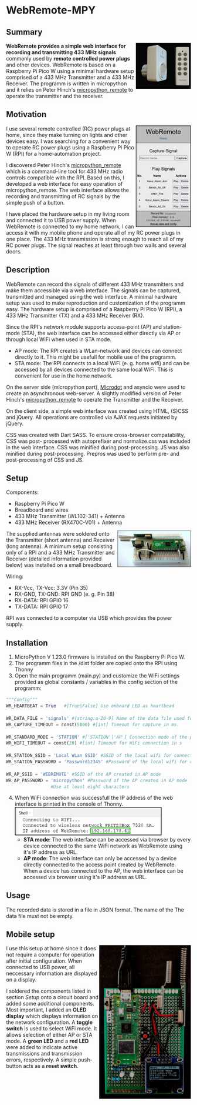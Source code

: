 # WebRemote-MPY

## Summary
<img align="right"  src="doc/remote_power_plug.jpg" width="150" height="auto" />

**WebRemote provides a simple web interface for recording and transmitting 433 MHz signals** commonly used by **remote controlled power plugs** and other devices.
WebRemote is based on a Raspberry Pi Pico W using a minimal hardware setup comprised of a 433 MHz Transmitter and a 433 MHz Receiver.
The programm is written in micropython and it relies on Peter Hinch's [micropython_remote](https://github.com/peterhinch/micropython_remote) to operate the transmitter and the receiver.


## Motivation
<img align="right"  src="doc/web_interface.png" width="150" height="auto" />

I use several remote controlled (RC) power plugs at home, since they make turning on lights and other devices easy. 
I was searching for a convenient way to operate RC power plugs using a Raspberry Pi Pico W (RPI) for a home-automation project. 


I discovered Peter Hinch's [micropython_remote](https://github.com/peterhinch/micropython_remote) which is a command-line tool for 433 MHz radio controls compatible with the RPI. 
Based on this, I developed a web interface for easy operation of micropython_remote. 
The web interface allows the recording and transmitting of RC signals by the simple push of a button.


I have placed the hardware setup in my living room and connected it to USB power supply.
When WebRemote is connected to my home network, I can access it with my mobile phone and operate all of my RC power plugs in one place.
The 433 MHz transmission is strong enough to reach all of my RC power plugs.
The signal reaches at least through two walls and several doors.


## Description

WebRemote can record the signals of different 433 MHz transmitters and make them accessible via a web interface. 
The signals can be captured, transmitted and managed using the web interface.
A minimal hardware setup was used to make reproduction and customization of the programm easy.
The hardware setup is comprised of a Raspberry Pi Pico W (RPI), a 433 MHz Transmitter (TX) and a 433 MHz Receiver (RX).

Since the RPI's network module supports accesa-point (AP) and station-mode (STA),
the web interface can be accessed either directly via AP or through local WiFi
when used in STA mode.

- AP mode: The RPI creates a WLan-network and devices can connect directly to it. This might be usefull for mobile use of the programm.
- STA mode:  The RPI connects to a local WiFi (e. g. home wifi) and can be accessed
by all devices connected to the same local WiFi. This is convenient for use in the home network.


On the server side (micropython part), [Microdot](https://github.com/miguelgrinberg/microdot) and asyncio were used to create an asynchronous web-server.
A slightly modified version of Peter Hinch's [micropython_remote](https://github.com/peterhinch/micropython_remote) to operate the Transmitter and the Receiver.

On the client side, a simple web interface was created using HTML, (S)CSS and jQuery.
All operations are controlled via AJAX requests initiated by jQuery.

CSS was created with Dart SASS. To ensure cross-browser compatability, CSS was post-
processed with autoprefixer and normalize.css was included in the web interface.
CSS was minified during post-processing. JS was also minified during post-processing.
Prepros was used to perform pre- and post-processing of CSS and JS.

## Setup

Components:
- Raspberry Pi Pico W
- Breadboard and wires
- 433 MHz Transmitter (WL102-341) + Antenna
- 433 MHz Receiver (RX470C-V01) + Antenna


<img align="right"  src="doc/minimal_setup.jpg" width="200" height="auto" />
The supplied antennas were soldered onto the Transmitter (short antenna) and Receiver (long antenna).
A minimum setup consisting only of a RPI and a 433 MHz Transmitter and Receiver
(detailed information provided below) was installed on a small breadboard.

Wiring:
- RX-Vcc, TX-Vcc: 3.3V (Pin 35)
- RX-GND, TX-GND: RPI GND (e. g. Pin 38)
- RX-DATA: RPI GPIO 16
- TX-DATA: RPI GPIO 17

RPI was connected to a computer via USB which provides the power supply.




## Installation

1. MicroPython V 1.23.0 firmware is installed on the Raspberry Pi Pico W.
2. The programm files in the /dist folder are copied onto the RPI using Thonny
3. Open the main programm (main.py) and customize the WiFi settings provided as global constants / variables in the config section of the programm:
```python
"""Config"""
WR_HEARTBEAT = True   #[True|False] Use onboard LED as heartbead

WR_DATA_FILE = 'signals' #[string:a-Z0-9] Name of the data file used for storage of the signals
WR_CAPTURE_TIMEOUT = const(5000) #[int] Timeout for capture in ms.

WR_STANDARD_MODE = 'STATION' #['STATION'|'AP'] Connection mode of the programm
WR_WIFI_TIMEOUT = const(20) #[int] Timeout for WiFi connection in s

WR_STATION_SSID = 'Local WLan SSID' #SSID of the local wifi for connection in STA mode
WR_STATION_PASSWORD = 'Password12345' #Password of the local wifi for connection in STA mode

WR_AP_SSID = 'WEBREMOTE' #SSID of the AP created in AP mode
WR_AP_PASSWORD = 'micropython' #Password of the AP created in AP mode
				 #Use at least eight characters
```
4. When WiFi connection was successfull the IP address of the web interface is printed in the console of Thonny.<img src="doc/shell_with_network_info.png" width="400" height="auto" /> 
   - **STA mode**: The web interface can be accessed via browser by every device connected to the same WiFi network as WebRemote using it's IP address as URL.
   - **AP mode**: The web interface can only be accessed by a device directly connected to the access point created by WebRemote. When a device has connected to the AP, the web interface can be accessed via browser using it's IP address as URL.

## Usage
The recorded data is stored in a file in JSON format. The name of the 
The data file must not be empty. 


## Mobile setup
<img align="right" src="doc/mobile_setup.jpg" width="250" height="auto" />

I use this setup at home since it does not require a computer for operation after initial configuration. 
When connected to USB power, all neccessary information are displayed on a display.

I soldered the components listed in section *Setup* onto a circuit board and added some additional components.
Most important, I added an **OLED display** which displays information on the network configuration.
A **toggle switch** is used to select WiFi mode. It allows selection of either AP or STA mode.
A **green LED** and a **red LED** were added to indicate active transmissions and transmission errors, respectively.
A simple push-button acts as a **reset switch**.



